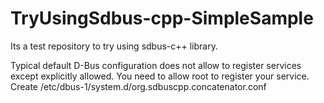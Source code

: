 # TryUsingSdbus-cpp-SimpleSample
Its a test repository to try using sdbus-c++ library. 

Typical default D-Bus configuration does not allow to register services except explicitly allowed. You need to allow root to register your service. Create /etc/dbus-1/system.d/org.sdbuscpp.concatenator.conf

<!DOCTYPE busconfig PUBLIC
 "-//freedesktop//DTD D-BUS Bus Configuration 1.0//EN"
 "http://www.freedesktop.org/standards/dbus/1.0/busconfig.dtd">
<busconfig>
  <policy user="root">
    <allow own="org.sdbuscpp.concatenator"/>
    <allow send_destination="org.sdbuscpp.concatenator"
           send_interface="org.sdbuscpp.Concatenator"/>
  </policy>
</busconfig>
